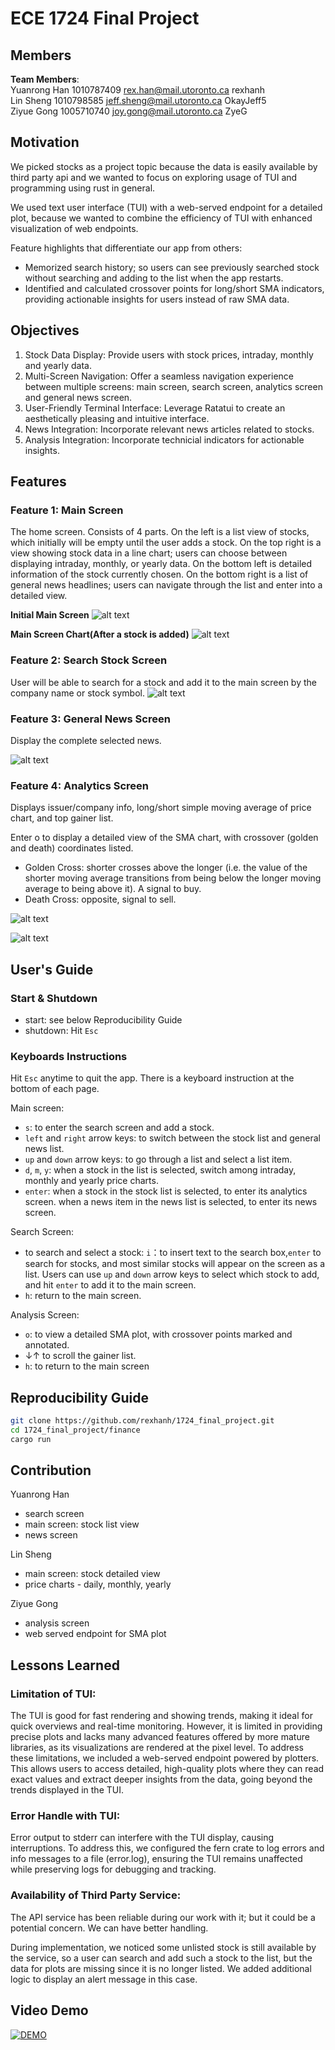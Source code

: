 # ECE 1724 Final Project

## Members

**Team Members**:  
Yuanrong Han 1010787409 rex.han@mail.utoronto.ca rexhanh  
Lin Sheng 1010798585 jeff.sheng@mail.utoronto.ca OkayJeff5  
Ziyue Gong 1005710740 joy.gong@mail.utoronto.ca ZyeG 

## Motivation
We picked stocks as a project topic because the data is easily available by third party api and we wanted to focus on exploring usage of TUI and programming using rust in general.

We used text user interface (TUI) with a web-served endpoint for a detailed plot, because we wanted to combine the efficiency of TUI with enhanced visualization of web endpoints.

Feature highlights that differentiate our app from others:
- Memorized search history; so users can see previously searched stock without searching and adding to the list when the app restarts. 
- Identified and calculated crossover points for long/short SMA indicators, providing actionable insights for users instead of raw SMA data.

## Objectives

1. Stock Data Display: Provide users with stock prices, intraday, monthly and yearly data.
2. Multi-Screen Navigation: Offer a seamless navigation experience between multiple screens: main screen, search screen, analytics screen and general news screen.
3. User-Friendly Terminal Interface: Leverage Ratatui to create an aesthetically pleasing and intuitive interface.
4. News Integration: Incorporate relevant news articles related to stocks.
5. Analysis Integration: Incorporate technicial indicators for actionable insights.

## Features

### Feature 1: Main Screen

The home screen. Consists of 4 parts. On the left is a list view of stocks, which initially will be empty until the user adds a stock. On the top right is a view showing stock data in a line chart; users can choose between displaying intraday, monthly, or yearly data. On the bottom left is detailed information of the stock currently chosen. On the bottom right is a list of general news headlines; users can navigate through the list and enter into a detailed view.

**Initial Main Screen**
![alt text](images/main_screen.png)

**Main Screen Chart(After a stock is added)**
![alt text](images/chart.gif)

### Feature 2: Search Stock Screen

User will be able to search for a stock and add it to the main screen by the company name or stock symbol.
![alt text](images/search_screen.gif)

### Feature 3: General News Screen

Display the complete selected news.

![alt text](/images/news_screen.gif)

### Feature 4: Analytics Screen

Displays issuer/company info, long/short simple moving average of price chart, and top gainer list. 

Enter o to display a detailed view of the SMA chart, with crossover (golden and death) coordinates listed. 
- Golden Cross: shorter crosses above the longer (i.e. the value of the shorter moving average transitions from being below the longer moving average to being above it). A signal to buy.
- Death Cross: opposite, signal to sell.

![alt text](/images/analytics_screen.png)

![alt text](/images/analytics_web.png)
## User's Guide

### Start & Shutdown
- start: see below Reproducibility Guide
- shutdown: Hit `Esc`

### Keyboards Instructions
Hit `Esc` anytime to quit the app. There is a keyboard instruction at the bottom of each page.

Main screen: 
- `s`: to enter the search screen and add a stock.
- `left` and `right` arrow keys: to switch between the stock list and general news list.
- `up` and `down` arrow keys: to go through a list and select a list item.
- `d`, `m`, `y`: when a stock in the list is selected, switch among intraday, monthly and yearly price charts.
- `enter`:
when a stock in the stock list is selected, to enter its analytics screen. 
when a news item in the news list is selected, to enter its news screen.

Search Screen:
- to search and select a stock:
`i`：to insert text to the search box,`enter` to search for stocks, and most similar stocks will appear on the screen as a list. Users can use `up` and `down` arrow keys to select which stock to add, and hit `enter` to add it to the main screen.
- `h`: return to the main screen.

Analysis Screen:
- `o`: to view a detailed SMA plot, with crossover points marked and annotated.
- ↓↑ to scroll the gainer list.
- `h`: to return to the main screen

## Reproducibility Guide

```sh
git clone https://github.com/rexhanh/1724_final_project.git
cd 1724_final_project/finance
cargo run
```
## Contribution
Yuanrong Han
- search screen
- main screen: stock list view
- news screen

Lin Sheng
- main screen: stock detailed view
- price charts - daily, monthly, yearly

Ziyue Gong
- analysis screen
- web served endpoint for SMA plot

## Lessons Learned
### Limitation of TUI:
The TUI is good for fast rendering and showing trends, making it ideal for quick overviews and real-time monitoring. However, it is limited in providing precise plots and lacks many advanced features offered by more mature libraries, as its visualizations are rendered at the pixel level. To address these limitations, we included a web-served endpoint powered by plotters. This allows users to access detailed, high-quality plots where they can read exact values and extract deeper insights from the data, going beyond the trends displayed in the TUI.

### Error Handle with TUI:
Error output to stderr can interfere with the TUI display, causing interruptions. To address this, we configured the fern crate to log errors and info messages to a file (error.log), ensuring the TUI remains unaffected while preserving logs for debugging and tracking.

### Availability of Third Party Service:
The API service has been reliable during our work with it; but it could be a potential concern. We can have better handling.

During implementation, we noticed some unlisted stock is still available by the service, so a user can search and add such a stock to the list, but the data for plots are missing since it is no longer listed. We added additional logic to display an alert message in this case.

## Video Demo

[![DEMO](https://img.youtube.com/vi/DmkLOqRHKGI/0.jpg)](https://www.youtube.com/watch?v=DmkLOqRHKGI)
